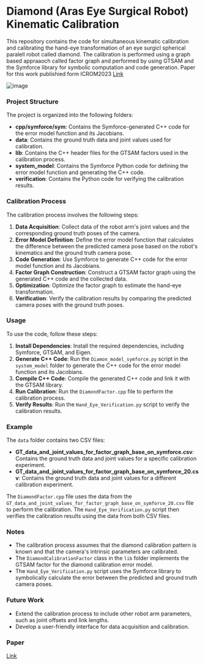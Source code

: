 # Diamond (Aras Eye Surgical Robot) Kinematic Calibration

This repository contains the code for simultaneous kinematic calibration and calibrating the hand-eye transformation of an eye surgicl spherical paralell robot called diamond. The calibration is performed using a graph based appraaoch called factor graph and performed by using GTSAM and the Symforce library for symbolic computation and code generation. Paper for this work publishied form ICROM2023 [Link](https://drive.google.com/file/d/1xQ3zcgaOW9Up-gMPBI9qiqMDW6Fq9o3l/view?usp=sharing)

![image](https://github.com/AmirSamanMirjalili/Diamond_Optimization/assets/57065409/3f31a3ed-2ae5-4ed2-b06c-dd054fbc1e52)

### Project Structure

The project is organized into the following folders:

- **cpp/symforce/sym**: Contains the Symforce-generated C++ code for the error model function and its Jacobians.
- **data**: Contains the ground truth data and joint values used for calibration.
- **lib**: Contains the C++ header files for the GTSAM factors used in the calibration process.
- **system_model**: Contains the Symforce Python code for defining the error model function and generating the C++ code.
- **verification**: Contains the Python code for verifying the calibration results.

### Calibration Process

The calibration process involves the following steps:

1. **Data Acquisition**: Collect data of the robot arm's joint values and the corresponding ground truth poses of the camera.
2. **Error Model Definition**: Define the error model function that calculates the difference between the predicted camera pose based on the robot's kinematics and the ground truth camera pose.
3. **Code Generation**: Use Symforce to generate C++ code for the error model function and its Jacobians.
4. **Factor Graph Construction**: Construct a GTSAM factor graph using the generated C++ code and the collected data.
5. **Optimization**: Optimize the factor graph to estimate the hand-eye transformation.
6. **Verification**: Verify the calibration results by comparing the predicted camera poses with the ground truth poses.

### Usage

To use the code, follow these steps:

1. **Install Dependencies**: Install the required dependencies, including Symforce, GTSAM, and Eigen.
2. **Generate C++ Code**: Run the `Diamon_model_symforce.py` script in the `system_model` folder to generate the C++ code for the error model function and its Jacobians.
3. **Compile C++ Code**: Compile the generated C++ code and link it with the GTSAM library.
4. **Run Calibration**: Run the `DiamondFactor.cpp` file to perform the calibration process.
5. **Verify Results**: Run the `Hand_Eye_Verification.py` script to verify the calibration results.

### Example

The `data` folder contains two CSV files:

- **GT_data_and_joint_values_for_factor_graph_base_on_symforce.csv**: Contains the ground truth data and joint values for a specific calibration experiment.
- **GT_data_and_joint_values_for_factor_graph_base_on_symforce_20.csv**: Contains the ground truth data and joint values for a different calibration experiment.

The `DiamondFactor.cpp` file uses the data from the `GT_data_and_joint_values_for_factor_graph_base_on_symforce_20.csv` file to perform the calibration. The `Hand_Eye_Verification.py` script then verifies the calibration results using the data from both CSV files.

### Notes

- The calibration process assumes that the diamond calibration pattern is known and that the camera's intrinsic parameters are calibrated.
- The `DiamondCalibrationFactor` class in the `lib` folder implements the GTSAM factor for the diamond calibration error model.
- The `Hand_Eye_Verification.py` script uses the Symforce library to symbolically calculate the error between the predicted and ground truth camera poses.

### Future Work

- Extend the calibration process to include other robot arm parameters, such as joint offsets and link lengths.
- Develop a user-friendly interface for data acquisition and calibration.

### Paper
[Link](https://drive.google.com/file/d/1xQ3zcgaOW9Up-gMPBI9qiqMDW6Fq9o3l/view?usp=sharing)
